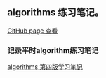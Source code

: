 ## algorithms 练习笔记。

 [GitHub page 查看 ](https://gsdukbh.github.io/algorithms/)

### 记录平时algorithm练习笔记

[algorithms 第四版学习笔记](algorithms4/README.md)

